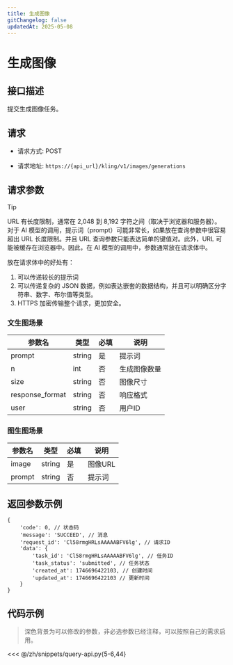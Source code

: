 ```yaml
---
title: 生成图像
gitChangelog: false
updatedAt: 2025-05-08
---
```



# 生成图像

## 接口描述

提交生成图像任务。

## 请求

- 请求方式: POST

- 请求地址: `https://{api_url}/kling/v1/images/generations`

## 请求参数

>[!TIP]
> URL 有长度限制，通常在 2,048 到 8,192 字符之间（取决于浏览器和服务器）。对于 AI 模型的调用，提示词（prompt）可能非常长，如果放在查询参数中很容易超出 URL 长度限制。并且 URL 查询参数只能表达简单的键值对。此外，URL 可能被缓存在浏览器中。因此，在 AI 模型的调用中，参数通常放在请求体中。
>
> 放在请求体中的好处有：
> 1. 可以传递较长的提示词
> 2. 可以传递复杂的 JSON 数据，例如表达嵌套的数据结构，并且可以明确区分字符串、数字、布尔值等类型。
> 3. HTTPS 加密传输整个请求，更加安全。

### 文生图场景

| 参数名 | 类型 | 必填 | 说明 |
| --- | --- | --- | --- |
| prompt | string | 是 | 提示词 |
| n | int | 否 | 生成图像数量 |
| size | string | 否 | 图像尺寸 |
| response_format | string | 否 | 响应格式 |
| user | string | 否 | 用户ID |

### 图生图场景

| 参数名 | 类型 | 必填 | 说明 |
| --- | --- | --- | --- |
| image | string | 是 | 图像URL |
| prompt | string | 否 | 提示词 |


## 返回参数示例

```
{
    'code': 0, // 状态码
    'message': 'SUCCEED', // 消息
    'request_id': 'Cl58rmgHRLsAAAAABFV6lg', // 请求ID
    'data': {
        'task_id': 'Cl58rmgHRLsAAAAABFV6lg', // 任务ID
        'task_status': 'submitted', // 任务状态
        'created_at': 1746696422103, // 创建时间
        'updated_at': 1746696422103 // 更新时间
    }
}
```


## 代码示例

> 深色背景为可以修改的参数，非必选参数已经注释，可以按照自己的需求启用。


<<< @/zh/snippets/query-api.py{5-6,44}
